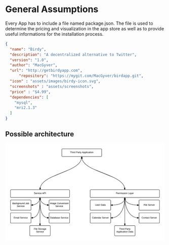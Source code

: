 # General Assumptions

Every App has to include a file named package.json. The file is used to determine
the pricing and visualization in the app store as well as to provide useful
informations for the installation process.

```json
{
  "name": "Birdy",
  "description": "A decentralized alternative to Twitter",
  "version": "1.0",
  "author": "MacGyver",
  "url": "http://getbirdyapp.com",
      "repository": "https://mygit.com/MacGyver/birdapp.git",
  "icon" : "assets/images/birdy-icon.svg",
  "screenshots" : "assets/screenshots",
  "price" : "$4.99",
  "dependencies": [
    "mysql",
    "mri2.1.3"
  ]
}
```

## Possible architecture
![architecture](../assets/possible_architecture.png)